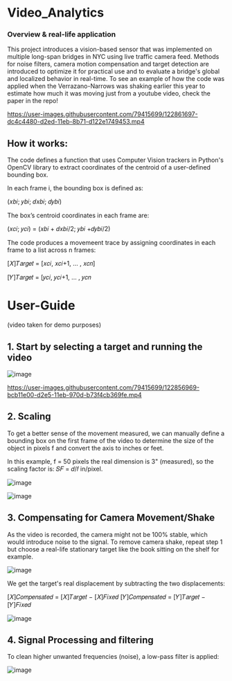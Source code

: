 # Video_Analytics

### Overview & real-life application

This project introduces a vision-based sensor that was implemented on multiple long-span bridges in NYC using live traffic camera 
feed. Methods for noise filters, camera motion compensation and target detection are introduced to 
optimize it for practical use and to evaluate a bridge's global and localized behavior in real-time. 
To see an example of how the code was applied when the Verrazano-Narrows was shaking earlier this year to estimate how much it was moving just from a youtube video, check the paper in the repo!

https://user-images.githubusercontent.com/79415699/122861697-dc4c4480-d2ed-11eb-8b71-d122e1749453.mp4


## How it works:
The code defines a function that uses Computer Vision trackers in Python's OpenCV library to extract coordinates of the centroid of a user-defined bounding box. 

In each frame i, the bounding box is defined as:

(𝑥𝑏𝑖; 𝑦𝑏𝑖; 𝑑𝑥𝑏𝑖; 𝑑𝑦𝑏𝑖)

The box’s centroid coordinates in each frame are:

(𝑥𝑐𝑖; 𝑦𝑐𝑖) = (𝑥𝑏𝑖 + 𝑑𝑥𝑏𝑖/2; 𝑦𝑏𝑖 +𝑑𝑦𝑏𝑖/2)

The code produces a movemeent trace by assigning coordinates in each frame to a list across n frames:

[𝑋]𝑇𝑎𝑟𝑔𝑒𝑡 = [𝑥𝑐𝑖, 𝑥𝑐𝑖+1, … , 𝑥𝑐𝑛]

[𝑌]𝑇𝑎𝑟𝑔𝑒𝑡 = [𝑦𝑐𝑖, 𝑦𝑐𝑖+1, … , 𝑦𝑐𝑛

# User-Guide
(video taken for demo purposes)

## 1. Start by selecting a target and running the video 
![image](https://user-images.githubusercontent.com/79415699/122855608-78bd1980-d2e3-11eb-9e72-ccb9ff3d87a9.png)

https://user-images.githubusercontent.com/79415699/122856969-bcb11e00-d2e5-11eb-970d-b73f4cb369fe.mp4


## 2. Scaling

To get a better sense of the movement measured, we can manually define a 
bounding box on the first frame of the video to determine the size of the object in pixels f and convert the axis to inches or feet. 

In this example, f = 50 pixels the real dimension is 3" (measured), so the scaling factor is: 𝑆𝐹 = 𝑑/𝑓 in/pixel.

![image](https://user-images.githubusercontent.com/79415699/122858001-85437100-d2e7-11eb-988f-8be32031254a.png)


![image](https://user-images.githubusercontent.com/79415699/122860678-2502fe00-d2ec-11eb-8879-879d1152292d.png)

## 3. Compensating for Camera Movement/Shake

As the video is recorded, the camera might not be 100% stable, which would introduce noise to the signal. To remove camera shake, repeat step 1 but choose a real-life stationary target like the book sitting on the shelf for example. 

![image](https://user-images.githubusercontent.com/79415699/122860797-5ed40480-d2ec-11eb-9c9f-b040da1218bb.png)

We get the target's real displacement by subtracting the two displacements:

[𝑋]𝐶𝑜𝑚𝑝𝑒𝑛𝑠𝑎𝑡𝑒𝑑 = [𝑋]𝑇𝑎𝑟𝑔𝑒𝑡 − [𝑋]𝐹𝑖𝑥𝑒𝑑
[𝑌]𝐶𝑜𝑚𝑝𝑒𝑛𝑠𝑎𝑡𝑒𝑑 = [𝑌]𝑇𝑎𝑟𝑔𝑒𝑡 − [𝑌]𝐹𝑖𝑥𝑒𝑑

![image](https://user-images.githubusercontent.com/79415699/122860869-7ad7a600-d2ec-11eb-8364-1ea05919b205.png)


## 4. Signal Processing and filtering

To clean higher unwanted frequencies (noise), a low-pass filter is applied: 

![image](https://user-images.githubusercontent.com/79415699/122860984-afe3f880-d2ec-11eb-88f1-e167f6d744fe.png)





